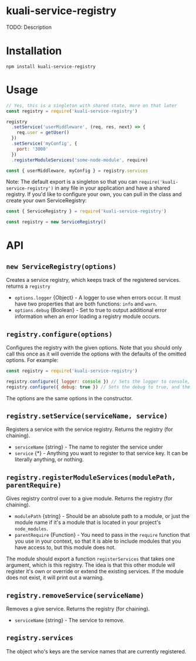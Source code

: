 # kuali-service-registry

TODO: Description

# Installation

```
npm install kuali-service-registry
```

# Usage

```js
// Yes, this is a singleton with shared state, more on that later
const registry = require('kuali-service-registry')

registry
  .setService('userMiddleware', (req, res, next) => {
    req.user = getUser()
  })
  .setService('myConfig', {
    port: '3000'
  })
  .registerModuleServices('some-node-module', require)

const { userMiddleware, myConfig } = registry.services
```

Note: The default export is a singleton so that you can `require('kuali-service-registry')`
in any file in your application and have a shared registry. If you'd like to
configure your own, you can pull in the class and create your own
ServiceRegistry:

```js
const { ServiceRegistry } = require('kuali-service-registry')

const registry = new ServiceRegistry()
```

# API

## `new ServiceRegistry(options)`

Creates a service registry, which keeps track of the registered services.
returns a `registry`

- `options.logger` {Object} - A logger to use when errors occur. It must have
  two properties that are both functions: `info` and `warn`.
- `options.debug` {Boolean} - Set to true to output additional error information
  when an error loading a registry module occurs.

## `registry.configure(options)`

Configures the registry with the given options. Note that you should only call
this once as it will override the options with the defaults of the omitted
options. For example:

```js
const registry = require('kuali-service-registry')

registry.configure({ logger: console }) // Sets the logger to console, and debug to default
registry.configure({ debug: true }) // Sets the debug to true, and the logger to the default value
```

The options are the same options in the constructor.

## `registry.setService(serviceName, service)`

Registers a service with the service registry. Returns the registry (for
chaining).

- `serviceName` {string} - The name to register the service under
- `service` {*} - Anything you want to register to that service key. It can be
  literally anything, or nothing.

## `registry.registerModuleServices(modulePath, parentRequire)`

Gives registry control over to a give module. Returns the registry (for
chaining).

- `modulePath` {string} - Should be an absolute path to a module, or just the
module name if it's a module that is located in your project's `node_modules`.
- `parentRequire` {Function} - You need to pass in the `require` function that
  you use in your context, so that it is able to include modules that you have
  access to, but this module does not.

The module should export a function `registerServices` that takes one argument,
which is this registry. The idea is that this other module will register it's
own or override or extend the existing services. If the module does not exist,
it will print out a warning.

## `registry.removeService(serviceName)`

Removes a give service. Returns the registry (for chaining).

- `serviceName` {string} - The service to remove.

## `registry.services`

The object who's keys are the service names that are currently registered.
